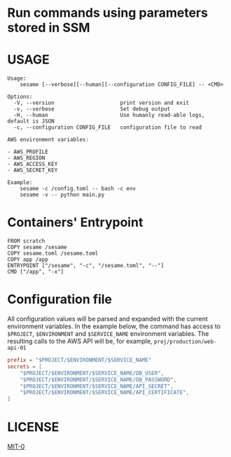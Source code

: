 # Run commands using parameters stored in SSM

# USAGE

```
Usage:
    sesame [--verbose][--human][--configuration CONFIG_FILE] -- <CMD>

Options:
  -V, --version                     print version and exit
  -v, --verbose                     Set debug output
  -H, --human                       Use humanly read-able logs, default is JSON
  -c, --configuration CONFIG_FILE   configuration file to read

AWS environment variables:

- AWS_PROFILE
- AWS_REGION
- AWS_ACCESS_KEY
- AWS_SECRET_KEY

Example:
    sesame -c /config.toml -- bash -c env
    sesame -v -- python main.py
```

# Containers' Entrypoint

```docker
FROM scratch
COPY sesame /sesame
COPY sesame.toml /sesame.toml
COPY app /app
ENTRYPOINT ["/sesame", "-c", "/sesame.toml", "--"]
CMD ["/app", "-x"]
```

# Configuration file

All configuration values will be parsed and expanded with the current
environment variables. In the example below, the command has access to
`$PROJECT`, `$ENVIRONMENT` and `$SERVICE_NAME` environment variables. The
resulting calls to the AWS API will be, for example,
`proj/production/web-api-01`

```toml
prefix = "$PROJECT/$ENVIRONMENT/$SERVICE_NAME"
secrets = [
    "$PROJECT/$ENVIRONMENT/$SERVICE_NAME/DB_USER",
    "$PROJECT/$ENVIRONMENT/$SERVICE_NAME/DB_PASSWORD",
    "$PROJECT/$ENVIRONMENT/$SERVICE_NAME/API_SECRET",
    "$PROJECT/$ENVIRONMENT/$SERVICE_NAME/API_CERTIFICATE",
]
```

# LICENSE

[MIT-0](./LICENSE)
